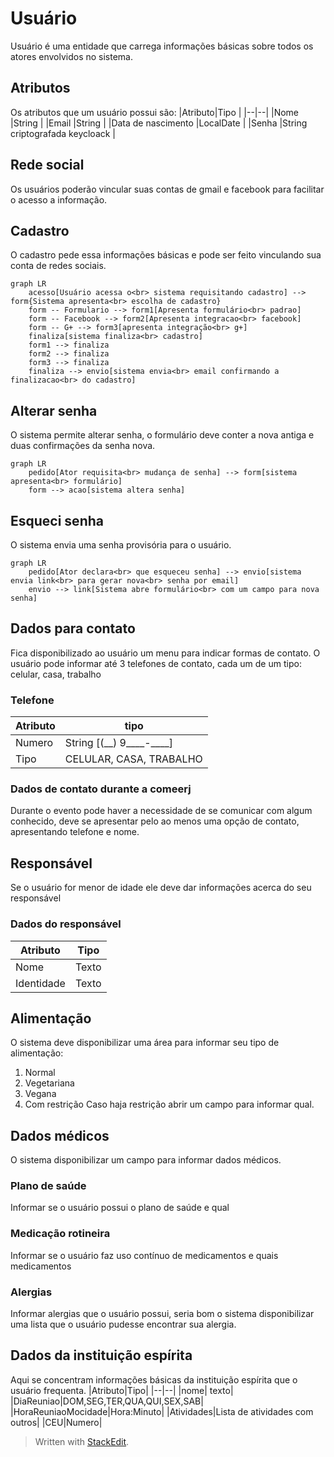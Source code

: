 ﻿# Usuário

Usuário é uma entidade que carrega informações básicas sobre todos os atores envolvidos no sistema.

## Atributos
Os atributos que um usuário possui são:
|Atributo|Tipo  |
|--|--|
|Nome  |String  |
|Email	|String	|
|Data de nascimento	|LocalDate	|
|Senha	|String criptografada keycloack	|

## Rede social
Os usuários poderão vincular suas contas de gmail e facebook para facilitar o acesso a informação.

## Cadastro
O cadastro pede essa informações básicas e pode ser feito  vinculando sua conta de redes sociais.

```mermaid
graph LR
	acesso[Usuário acessa o<br> sistema requisitando cadastro] --> form{Sistema apresenta<br> escolha de cadastro}
	form -- Formulario --> form1[Apresenta formulário<br> padrao]
	form -- Facebook --> form2[Apresenta integracao<br> facebook]
	form -- G+ --> form3[apresenta integração<br> g+]
	finaliza[sistema finaliza<br> cadastro]
	form1 --> finaliza
	form2 --> finaliza
	form3 --> finaliza
	finaliza --> envio[sistema envia<br> email confirmando a finalizacao<br> do cadastro]
```
## Alterar senha

O sistema permite alterar senha, o formulário deve conter a nova antiga e duas confirmações da senha nova.

```mermaid
graph LR
	pedido[Ator requisita<br> mudança de senha] --> form[sistema apresenta<br> formulário] 
	form --> acao[sistema altera senha]
```
## Esqueci senha
O sistema envia uma senha provisória para o usuário.

```mermaid
graph LR
	pedido[Ator declara<br> que esqueceu senha] --> envio[sistema envia link<br> para gerar nova<br> senha por email]
	envio --> link[Sistema abre formulário<br> com um campo para nova senha]
```

## Dados para contato
Fica disponibilizado ao usuário um menu para indicar formas de contato.
O usuário pode informar até 3 telefones de contato, cada um de um tipo: celular, casa, trabalho
### Telefone
|Atributo| tipo|
|--|--|
|Numero| String [(__) 9____-____]|
|Tipo| CELULAR, CASA, TRABALHO|

### Dados de contato durante a comeerj
Durante o evento pode haver a necessidade de se comunicar com algum conhecido, deve se apresentar pelo ao menos uma opção de contato, apresentando telefone e nome.

## Responsável
Se o usuário for menor de idade ele deve dar informações acerca do seu responsável
### Dados do responsável
|Atributo|Tipo|
|--|--|
|Nome|Texto|
|Identidade|Texto|

## Alimentação
O sistema deve disponibilizar uma área para informar seu tipo de alimentação:

 1. Normal
 2. Vegetariana
 3. Vegana
 4. Com restrição
Caso haja restrição abrir um campo para informar qual.

## Dados médicos
O sistema disponibilizar um campo para informar dados médicos.
### Plano de saúde
Informar se o usuário possui o plano de saúde e qual
### Medicação rotineira
Informar se o usuário faz uso contínuo de medicamentos e quais medicamentos
### Alergias
Informar alergias que o usuário possui, seria bom o sistema disponibilizar uma lista que o usuário pudesse encontrar sua alergia.
## Dados da instituição espírita
Aqui se concentram informações básicas da instituição espírita que o usuário frequenta.
|Atributo|Tipo|
|--|--|
|nome| texto|
|DiaReuniao|DOM,SEG,TER,QUA,QUI,SEX,SAB|
|HoraReuniaoMocidade|Hora:Minuto|
|Atividades|Lista de atividades com outros|
|CEU|Numero|


> Written with [StackEdit](https://stackedit.io/).
